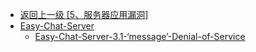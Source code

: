 - [返回上一级 [5、服务器应用漏洞]](/5、服务器应用漏洞)
- [Easy-Chat-Server](/5、服务器应用漏洞/Easy-Chat-Server/)
  - [Easy-Chat-Server-3.1-‘message’-Denial-of-Service](/5、服务器应用漏洞/Easy-Chat-Server/Easy-Chat-Server-3.1-‘message’-Denial-of-Service.md)
